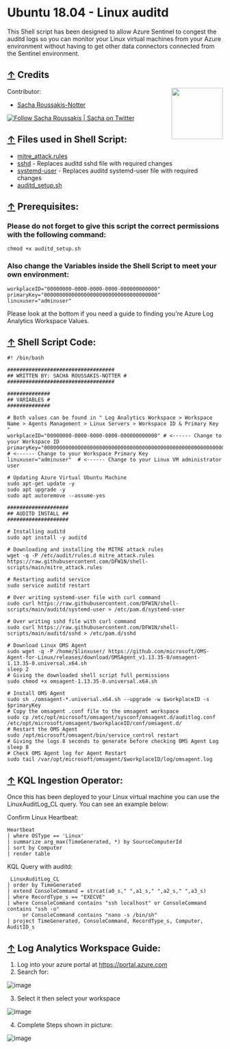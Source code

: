 # Ubuntu 18.04 - Linux auditd

This Shell script has been designed to allow Azure Sentinel to congest the auditd logs so you can monitor your Linux virtual machines from your Azure environment without having to get other data connectors connected from the Sentinel environment.

## [↑](#contents) Credits
Contributor:                                                [<img src="https://github.com/DFW1N/DFW1N-OSINT/blob/master/DFW1N%20Logo.png" align="right" width="120">](https://github.com/DFW1N/DFW1N-OSINT)

- [Sacha Roussakis-Notter](https://github.com/DFW1N)

 [![Follow Sacha Roussakis | Sacha on Twitter](https://img.shields.io/twitter/follow/Sacha.svg?style=social&label=Follow%20%40Sacha)](https://twitter.com/intent/user?screen_name=sacha_roussakis "Follow Sacha Roussakis | Sacha on Twitter")

## [↑](#contents) Files used in Shell Script:
- [mitre_attack.rules](https://github.com/DFW1N/shell-scripts/blob/main/mitre_attack.rules)
- [sshd](https://github.com/DFW1N/shell-scripts/blob/main/auditd/sshd) - Replaces auditd sshd file with required changes
- [systemd-user](https://github.com/DFW1N/shell-scripts/blob/main/auditd/systemd-user) - Replaces auditd systemd-user file with required changes
- [auditd_setup.sh](https://github.com/DFW1N/shell-scripts/blob/main/auditd/auditd_setup.sh)

## [↑](#contents) Prerequisites:

### Please do not forget to give this script the correct permissions with the following command:

    chmod +x auditd_setup.sh

### Also change the Variables inside the Shell Script to meet your own environment:

    workplaceID="00000000-0000-0000-0000-000000000000"
    primaryKey="0000000000000000000000000000000000000"
    linuxuser="adminuser"

Please look at the bottom if you need a guide to finding you're Azure Log Analytics Workspace Values.

## [↑](#contents) Shell Script Code:

    #! /bin/bash

    ###################################
    ## WRITTEN BY: SACHA ROUSSAKIS-NOTTER #
    ###################################

    ##############
    ## VARIABLES #
    ##############

    # Both values can be found in " Log Analytics Workspace > Workspace Name > Agents Management > Linux Servers > Workspace ID & Primary Key "
    workplaceID="00000000-0000-0000-0000-000000000000" # <------ Change to your Workspace ID
    primaryKey="0000000000000000000000000000000000000000000000000000000000000000000000000000000000000000" # <------ Change to your Workspace Primary Key
    linuxuser="adminuser"  # <------ Change to your Linux VM administrator user

    # Updating Azure Virtual Ubuntu Machine
    sudo apt-get update -y
    sudo apt upgrade -y
    sudo apt autoremove --assume-yes

    ####################
    ## AUDITD INSTALL ##
    ####################

    # Installing auditd
    sudo apt install -y auditd

    # Downloading and installing the MITRE attack rules
    wget -q -P /etc/audit/rules.d mitre_attack.rules https://raw.githubusercontent.com/DFW1N/shell-scripts/main/mitre_attack.rules

    # Restarting auditd service
    sudo service auditd restart

    # Over writing systemd-user file with curl command
    sudo curl https://raw.githubusercontent.com/DFW1N/shell-scripts/main/auditd/systemd-user > /etc/pam.d/systemd-user

    # Over writing sshd file with curl command
    sudo curl https://raw.githubusercontent.com/DFW1N/shell-scripts/main/auditd/sshd > /etc/pam.d/sshd

    # Download Linux OMS Agent
    sudo wget -q -P /home/$linxuser/ https://github.com/microsoft/OMS-Agent-for-Linux/releases/download/OMSAgent_v1.13.35-0/omsagent-1.13.35-0.universal.x64.sh
    sleep 2
    # Giving the downloaded shell script full permissions
    sudo chmod +x omsagent-1.13.35-0.universal.x64.sh
    
    # Install OMS Agent
    sudo sh ./omsagent-*.universal.x64.sh --upgrade -w $workplaceID -s $primaryKey
    # Copy the omsagent .conf file to the omsagent workspace
    sudo cp /etc/opt/microsoft/omsagent/sysconf/omsagent.d/auditlog.conf /etc/opt/microsoft/omsagent/$workplaceID/conf/omsagent.d/
    # Restart the OMS Agent
    sudo /opt/microsoft/omsagent/bin/service_control restart
    # Giving the logs 8 seconds to generate before checking OMS Agent Log
    sleep 8
    # Check OMS Agent log for Agent Restart
    sudo tail /var/opt/microsoft/omsagent/$workplaceID/log/omsagent.log

## [↑](#contents) KQL Ingestion Operator:

Once this has been deployed to your Linux virtual machine you can use the LinuxAuditLog_CL query. You can see an example below:

Confirm Linux Heartbeat:

    Heartbeat
    | where OSType == 'Linux'
    | summarize arg_max(TimeGenerated, *) by SourceComputerId
    | sort by Computer
    | render table

KQL Query with auditd:

     LinuxAuditLog_CL
    | order by TimeGenerated
    | extend ConsoleCommand = strcat(a0_s," ",a1_s," ",a2_s," ",a3_s)
    | where RecordType_s == "EXECVE"
    | where ConsoleCommand contains "ssh localhost" or ConsoleCommand contains "ssh -o"
         or ConsoleCommand contains "nano -s /bin/sh"
    | project TimeGenerated, ConsoleCommand, RecordType_s, Computer, AuditID_s
    
 ## [↑](#contents) Log Analytics Workspace Guide:
 
 1. Log into your azure portal at https://portal.azure.com
 2. Search for:
 
 ![image](https://user-images.githubusercontent.com/45083490/126265430-394f5116-ea5c-49ca-a62c-831c0d8d1242.png)
 
 3. Select it then select your workspace
 
 ![image](https://user-images.githubusercontent.com/45083490/126265485-e0c8b606-0dc5-48e8-b906-38a065a99280.png)
 
 4. Complete Steps shown in picture:
 
 ![image](https://user-images.githubusercontent.com/45083490/126265929-aa665320-da8b-4dfb-9106-8e4f604ea3b9.png)


